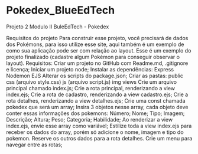 # Pokedex_BlueEdTech
 Projeto 2 Modulo II BuleEdTech - Pokedex

Requisitos do projeto
Para construir esse projeto, você precisará de dados dos Pokémons, para isso utilize esse site, aqui também é um exemplo de como sua aplicação pode ser com relação ao layout. Esse é um exemplo do projeto finalizado (cadastre algum Pokémon para conseguir observar o layout).
Requisitos:
Criar um projeto no GitHub com Readme.md, .gitignore e licença;
Iniciar um projeto node;
Instalar as dependências:
Express
Nodemon
EJS
Alterar os scripts do package.json;
Criar as pastas:
public
css (arquivo style.css)
js (arquivo script.js)
img
views
Crie um arquivo principal chamado index.js;
Crie a rota principal, renderizando a view index.ejs;
Crie a rota de cadastro, renderizando a view cadastro.ejs;
Crie a rota detalhes, renderizando a view detalhes.ejs;
Crie uma const chamada pokedex que será um array;
Insira 3 objetos nesse array, cada objeto deve conter essas informações dos pokemons:
Número;
Nome;
Tipo;
Imagem;
Descrição;
Altura;
Peso;
Categoria;
Habilidade;
Ao renderizar a view index.ejs, envie esse array como variável;
Estilize toda a view index.ejs para receber os dados do array, porém só adicione o nome, imagem e tipo do pokemon. Reserve os outros dados para a rota detalhes.
Crie um menu para navegar entre as rotas;